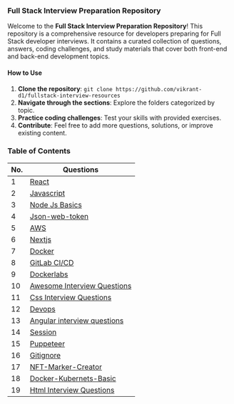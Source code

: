 ### Full Stack Interview Preparation Repository

Welcome to the **Full Stack Interview Preparation Repository**! This repository is a comprehensive resource for developers preparing for Full Stack developer interviews. It contains a curated collection of questions, answers, coding challenges, and study materials that cover both front-end and back-end development topics.

#### How to Use

1. **Clone the repository**: `git clone https://github.com/vikrant-d1/fullstack-interview-resources`
2. **Navigate through the sections**: Explore the folders categorized by topic.
3. **Practice coding challenges**: Test your skills with provided exercises.
4. **Contribute**: Feel free to add more questions, solutions, or improve existing content.

### Table of Contents

| No. | Questions |
| --- | --------- |
|1  | [React](https://github.com/vikrant-d1/Learn/tree/_vikrant/react) |
|2  | [Javascript](https://github.com/vikrant-d1/Learn/tree/_vikrant/Javascript) |
|3 | [Node Js Basics](https://github.com/learning-zone/nodejs-basics) |  
|4  | [Json-web-token](https://github.com/auth0/node-jsonwebtoken) |
|5  | [AWS](https://github.com/vikrant-d1/Learn/tree/_vikrant/AWS) |
|6  | [Nextjs](https://github.com/vikrant-d1/Learn/tree/_vikrant/nextjs) |
|7  | [Docker](https://github.com/vikrant-d1/Learn/tree/_vikrant/Docker) |
|8  | [GitLab CI/CD](https://github.com/vikrant-d1/Learn/tree/_vikrant/GitLabCICD) |
|9  | [Dockerlabs](https://github.com/collabnix/dockerlabs) |
|10  | [Awesome Interview Questions](https://github.com/DopplerHQ/awesome-interview-questions) |
|11  | [Css Interview Questions](https://github.com/learning-zone/css-basics) |
|12  | [Devops](https://github.com/Tikam02/DevOps-Guide) |
|13  | [Angular interview questions](https://github.com/sudheerj/angular-interview-questions) |
|14  | [Session](https://github.com/expressjs/session) |
|15  | [Puppeteer](https://github.com/puppeteer/puppeteer) |
|16  | [Gitignore](https://github.com/github/gitignore) |
|17 | [NFT-Marker-Creator](https://github.com/Carnaux/NFT-Marker-Creator) |
|18  | [Docker-Kubernets-Basic](https://github.com/learning-zone/docker-and-kubernetes-basics) |
|19  | [Html Interview Questions](https://github.com/learning-zone/html-basics) |




